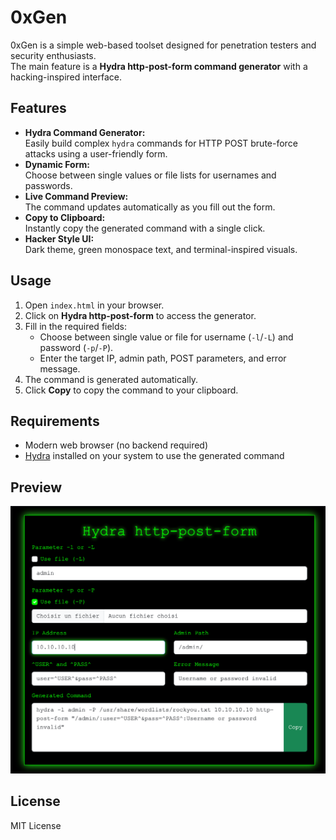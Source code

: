 # 0xGen

0xGen is a simple web-based toolset designed for penetration testers and security enthusiasts.  
The main feature is a **Hydra http-post-form command generator** with a hacking-inspired interface.

## Features

- **Hydra Command Generator:**  
  Easily build complex `hydra` commands for HTTP POST brute-force attacks using a user-friendly form.
- **Dynamic Form:**  
  Choose between single values or file lists for usernames and passwords.
- **Live Command Preview:**  
  The command updates automatically as you fill out the form.
- **Copy to Clipboard:**  
  Instantly copy the generated command with a single click.
- **Hacker Style UI:**  
  Dark theme, green monospace text, and terminal-inspired visuals.

## Usage

1. Open `index.html` in your browser.
2. Click on **Hydra http-post-form** to access the generator.
3. Fill in the required fields:
    - Choose between single value or file for username (`-l`/`-L`) and password (`-p`/`-P`).
    - Enter the target IP, admin path, POST parameters, and error message.
4. The command is generated automatically.
5. Click **Copy** to copy the command to your clipboard.

## Requirements

- Modern web browser (no backend required)
- [Hydra](https://github.com/vanhauser-thc/thc-hydra) installed on your system to use the generated command

## Preview

![screenshot](screenshot.png?) 

## License

MIT License
